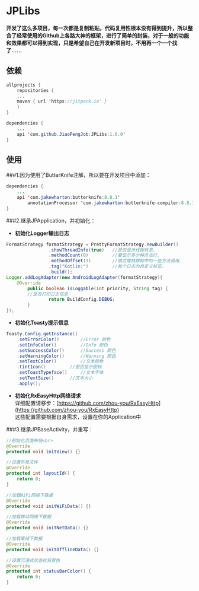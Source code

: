 # JPLibs

**开发了这么多项目，每一次都是复制粘贴，代码复用性根本没有得到提升，所以整合了经常使用的Github上各路大神的框架，进行了简单的封装，对于一般的功能和效果都可以得到实现，只是希望自己在开发新项目时，不用再一个一个找了......**

## 依赖
```Java
allprojects {
    repositories {
	...
	maven { url 'https://jitpack.io' }
    }
}

dependencies {
	...
	api 'com.github.JiaoPengJob:JPLibs:1.0.0'
}
```
## 使用

###1.因为使用了ButterKnife注解，所以要在开发项目中添加：
```Java
dependencies {
	...
	api 'com.jakewharton:butterknife:8.8.1'
    	annotationProcessor 'com.jakewharton:butterknife-compiler:8.8.1'
}
```

###2.继承JPApplication，并初始化：
- **初始化Logger输出日志**
```Java
FormatStrategy formatStrategy = PrettyFormatStrategy.newBuilder()
                .showThreadInfo(true) 	//是否显示线程信息.
                .methodCount(0)        	//要显示多少种方法行.
                .methodOffset(3)       	//跳过堆栈跟踪中的一些方法调用.
                .tag("Kotlin:")        	//每个日志的自定义标签.
                .build();
Logger.addLogAdapter(new AndroidLogAdapter(formatStrategy){
	@Override
        public boolean isLoggable(int priority, String tag) {
		//是否打印日志信息
                return BuildConfig.DEBUG;
        }
});
```
- **初始化Toasty提示信息**
```Java
Toasty.Config.getInstance()
    .setErrorColor() 		//Error 颜色
    .setInfoColor() 		//Info 颜色
    .setSuccessColor() 		//Success 颜色
    .setWarningColor() 		//Warning 颜色
    .setTextColor() 		//文本颜色
    .tintIcon() 		//是否显示图标 
    .setToastTypeface() 	//文本字体
    .setTextSize() 		//文本大小
    .apply();
```
- **初始化RxEasyHttp网络请求**
<br>详细配置请移步：[https://github.com/zhou-you/RxEasyHttp](https://github.com/zhou-you/RxEasyHttp)
<br>这些配置需要根据自身需求，设置在你的Application中

###3.继承JPBaseActivity，并重写：
```Java
//初始化页面布局<br>
@Override
protected void initView() {}

//设置布局文件
@Override
protected int layoutId() {
    return 0;
}

//加载WiFi网络下数据
@Override
protected void initWiFiData() {}

//加载移动网络下数据
@Override
protected void initNetData() {}

//加载离线下数据
@Override
protected void initOfflineData() {}

//设置沉浸式状态栏背景色
@Override
protected int statusBarColor() {
    return 0;
}
```

